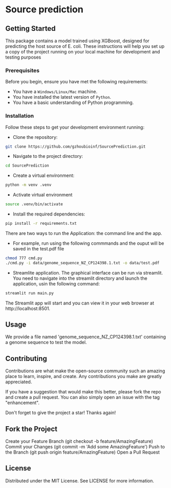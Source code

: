 # Source prediction

## Getting Started

This package contains a model trained using XGBoost, designed for predicting the host source of E. coli. 
These instructions will help you set up a copy of the project running on your local machine for development and testing purposes

### Prerequisites
	
Before you begin, ensure you have met the following requirements:

- You have a `Windows/Linux/Mac` machine.
- You have installed the latest version of `Python`.
- You have a basic understanding of Python programming.

### Installation

Follow these steps to get your development environment running:

* Clone the repository:

```bash
git clone https://github.com/gzhoubioinf/SourcePrediction.git
```


* Navigate to the project directory:

```bash
cd SourcePrediction
```

* Create a virtual environment:

```bash
python -m venv .venv
```

* Activate virtual environment

```bash
source .venv/bin/activate
```

* Install the required dependencies:

```bash
pip install -r requirements.txt
```

There are two ways to run the Application: the command line and the app.
* For example, run using the following commmands and the ouput will be saved in the test.pdf file

```bash
chmod 777 cmd.py
./cmd.py -i data/genome_sequence_NZ_CP124398.1.txt -o data/test.pdf
```


* Streamlite application. The graphical interface can be run via streamlit. You need to navigate into the streamlit directory and launch the application, usin the following command:

```bash
streamlit run main.py
```

The Streamlit app will start and you can view it in your web browser at http://localhost:8501.

## Usage

We provide a file named 'genome_sequence_NZ_CP124398.1.txt' containing a genome sequence to test the model.

## Contributing

Contributions are what make the open-source community such an amazing place to learn, inspire, and create. Any contributions you make are greatly appreciated.

If you have a suggestion that would make this better, please fork the repo and create a pull request. You can also simply open an issue with the tag "enhancement".

Don't forget to give the project a star! Thanks again!

## Fork the Project
Create your Feature Branch (git checkout -b feature/AmazingFeature)
Commit your Changes (git commit -m 'Add some AmazingFeature')
Push to the Branch (git push origin feature/AmazingFeature)
Open a Pull Request
## License

Distributed under the MIT License. See LICENSE for more information.
